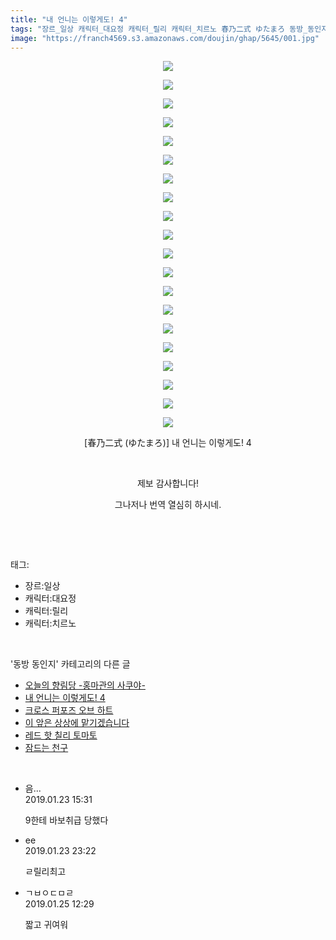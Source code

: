 ```yaml
---
title: "내 언니는 이렇게도! 4"
tags: "장르_일상 캐릭터_대요정 캐릭터_릴리 캐릭터_치르노 春乃二式 ゆたまろ 동방_동인지"
image: "https://franch4569.s3.amazonaws.com/doujin/ghap/5645/001.jpg"
---
```

<div class="article">
<p style="text-align: center; clear: none; float: none;"><img src="{{ site.imgserver2 }}/ghap/5645/001.jpg"/></p>
<p style="text-align: center; clear: none; float: none;"><img src="{{ site.imgserver2 }}/ghap/5645/002.jpg"/></p>
<p style="text-align: center; clear: none; float: none;"><img src="{{ site.imgserver2 }}/ghap/5645/003.jpg"/></p>
<p style="text-align: center; clear: none; float: none;"><img src="{{ site.imgserver2 }}/ghap/5645/004.jpg"/></p>
<p style="text-align: center; clear: none; float: none;"><img src="{{ site.imgserver2 }}/ghap/5645/005.jpg"/></p>
<p style="text-align: center; clear: none; float: none;"><img src="{{ site.imgserver2 }}/ghap/5645/006.jpg"/></p>
<p style="text-align: center; clear: none; float: none;"><img src="{{ site.imgserver2 }}/ghap/5645/007.jpg"/></p>
<p style="text-align: center; clear: none; float: none;"><img src="{{ site.imgserver2 }}/ghap/5645/008.jpg"/></p>
<p style="text-align: center; clear: none; float: none;"><img src="{{ site.imgserver2 }}/ghap/5645/009.jpg"/></p>
<p style="text-align: center; clear: none; float: none;"><img src="{{ site.imgserver2 }}/ghap/5645/010.jpg"/></p>
<p style="text-align: center; clear: none; float: none;"><img src="{{ site.imgserver2 }}/ghap/5645/011.jpg"/></p>
<p style="text-align: center; clear: none; float: none;"><img src="{{ site.imgserver2 }}/ghap/5645/012.jpg"/></p>
<p style="text-align: center; clear: none; float: none;"><img src="{{ site.imgserver2 }}/ghap/5645/013.jpg"/></p>
<p style="text-align: center; clear: none; float: none;"><img src="{{ site.imgserver2 }}/ghap/5645/014.jpg"/></p>
<p style="text-align: center; clear: none; float: none;"><img src="{{ site.imgserver2 }}/ghap/5645/015.jpg"/></p>
<p style="text-align: center; clear: none; float: none;"><img src="{{ site.imgserver2 }}/ghap/5645/016.jpg"/></p>
<p style="text-align: center; clear: none; float: none;"><img src="{{ site.imgserver2 }}/ghap/5645/017.jpg"/></p>
<p style="text-align: center; clear: none; float: none;"><img src="{{ site.imgserver2 }}/ghap/5645/018.jpg"/></p>
<p style="text-align: center; clear: none; float: none;"><img src="{{ site.imgserver2 }}/ghap/5645/019.jpg"/></p>
<p style="text-align: center; clear: none; float: none;"><img src="{{ site.imgserver2 }}/ghap/5645/020.jpg"/></p>
<p style="text-align: center; clear: none; float: none;">[春乃二式 (ゆたまろ)] 내 언니는 이렇게도! 4</p>
<p style="text-align: center; clear: none; float: none;"><br/></p>
<p style="text-align: center; clear: none; float: none;">제보 감사합니다!</p>
<p style="text-align: center; clear: none; float: none;">그나저나 번역 열심히 하시네.</p>
<p><br/></p>
</div><br/>
<div class="tagTrail">
<p>태그: </p>
<ul>
<li>장르:일상</li>
<li>캐릭터:대요정</li>
<li>캐릭터:릴리</li>
<li>캐릭터:치르노</li>
</ul>
</div><br/>
<div class="another">
<p>'동방 동인지' 카테고리의 다른 글</p>
<ul>
<li><a href="/ghap_5666">오늘의 향림당 -홍마관의 사쿠야-</a></li>
<li><a href="/ghap_5645">내 언니는 이렇게도! 4</a></li>
<li><a href="/ghap_5641">크로스 퍼포즈 오브 하트</a></li>
<li><a href="/ghap_5640">이 앞은 상상에 맡기겠습니다</a></li>
<li><a href="/ghap_5631">레드 핫 칠리 토마토</a></li>
<li><a href="/ghap_5630">잠드는 천구</a></li>
</ul>
</div><br/>
<div class="comment">
<ul>
<li class="cb_thumb_off" id="comment15418296">
<div class="cb_comment_area">
<div class="cb_info_area">
<div class="cb_section">
<span class="cb_nick_name">음...</span>
</div>
<div class="cb_section">
<span class="cb_date">2019.01.23 15:31 </span>
</div>
</div>
<div class="cb_dsc_comment">
<p class="cb_dsc">
											9한테 바보취급 당했다
										</p>
</div>
</div></li>
<li class="cb_thumb_off" id="comment15418900">
<div class="cb_comment_area">
<div class="cb_info_area">
<div class="cb_section">
<span class="cb_nick_name">ee</span>
</div>
<div class="cb_section">
<span class="cb_date">2019.01.23 23:22 </span>
</div>
</div>
<div class="cb_dsc_comment">
<p class="cb_dsc">
											ㄹ릴리최고
										</p>
</div>
</div></li>
<li class="cb_thumb_off" id="comment15420537">
<div class="cb_comment_area">
<div class="cb_info_area">
<div class="cb_section">
<span class="cb_nick_name">ㄱㅂㅇㄷㅁㄹ</span>
</div>
<div class="cb_section">
<span class="cb_date">2019.01.25 12:29 </span>
</div>
</div>
<div class="cb_dsc_comment">
<p class="cb_dsc">
											짧고 귀여워
										</p>
</div>
</div></li>
</ul>
</div><br/>
